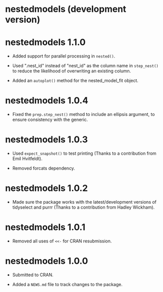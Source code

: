 # nestedmodels (development version)

# nestedmodels 1.1.0

* Added support for parallel processing in `nested()`.

* Used ".nest_id" instead of "nest_id" as the column name in `step_nest()` to reduce the likelihood of overwriting an existing column.

* Added an `autoplot()` method for the nested_model_fit object.

# nestedmodels 1.0.4

* Fixed the `prep.step_nest()` method to include an ellipsis argument, to ensure consistency with the generic.

# nestedmodels 1.0.3

* Used `expect_snapshot()` to test printing (Thanks to a contribution from 
Emil Hvitfeldt).

* Removed forcats dependency.

# nestedmodels 1.0.2

* Made sure the package works with the latest/development versions of tidyselect and purrr (Thanks to a contribution from Hadley Wickham).

# nestedmodels 1.0.1

* Removed all uses of `<<-` for CRAN resubmission.

# nestedmodels 1.0.0

* Submitted to CRAN.

* Added a `NEWS.md` file to track changes to the package.
